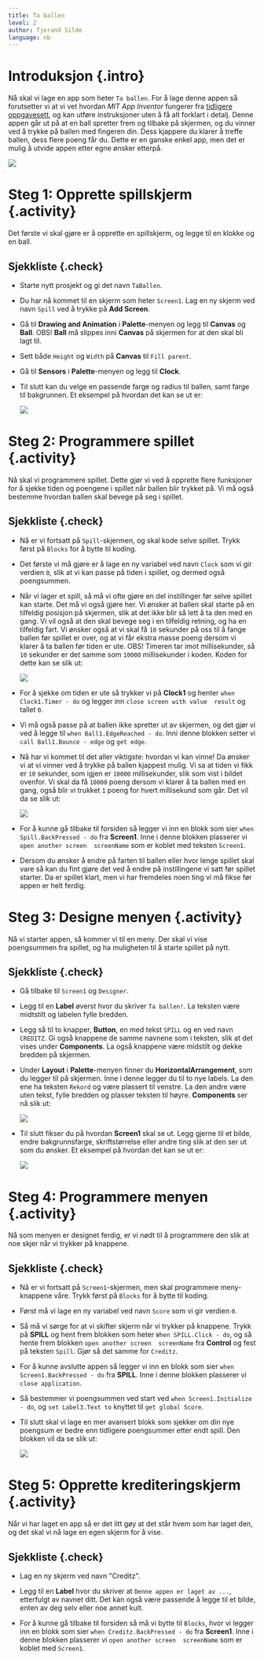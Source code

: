 ```yaml
---
title: Ta ballen
level: 2
author: Tjerand Silde
language: nb
---
```


# Introduksjon {.intro}
Nå skal vi lage en app som heter `Ta ballen`. For å lage denne appen så forutsetter vi at vi vet hvordan
*MIT App Inventor* fungerer fra
[tidligere oppgavesett](http://kodeklubben.github.io/appinventor/introduksjon/introduksjon.html), og kan
utføre instruksjoner uten å få alt forklart i detalj. Denne appen går ut på at en ball spretter frem
og tilbake på skjermen, og du vinner ved å trykke på ballen med fingeren din. Dess kjappere du klarer
å treffe ballen, dess flere poeng får du. Dette er en ganske enkel app, men det er mulig å utvide
appen etter egne ønsker etterpå.

  ![](introduksjon.png)

# Steg 1: Opprette spillskjerm {.activity}

Det første vi skal gjøre er å opprette en spillskjerm, og legge til en klokke og en ball.

## Sjekkliste {.check}

+ Starte nytt prosjekt og gi det navn `TaBallen`.

+ Du har nå kommet til en skjerm som heter `Screen1`. Lag en ny skjerm ved navn `Spill` ved å
  trykke på **Add Screen**.

+ Gå til **Drawing and Animation** i **Palette**-menyen og legg til **Canvas** og **Ball**.
  OBS! **Ball** må slippes inni **Canvas** på skjermen for at den skal bli lagt til.

+ Sett både `Height` og `Width` på **Canvas** til `Fill parent`.

+ Gå til **Sensors** i **Palette**-menyen og legg til **Clock**.

+ Til slutt kan du velge en passende farge og radius til ballen, samt farge til bakgrunnen.
  Et eksempel på hvordan det kan se ut er:

  ![](spill.png)

# Steg 2: Programmere spillet {.activity}

Nå skal vi programmere spillet. Dette gjør vi ved å opprette flere funksjoner for å sjekke tiden
og poengene i spillet når ballen blir trykket på. Vi må også bestemme hvordan ballen skal bevege
på seg i spillet.

## Sjekkliste {.check}

+ Nå er vi fortsatt på `Spill`-skjermen, og skal kode selve spillet. Trykk først på `Blocks` for å bytte
  til koding.

+ Det første vi må gjøre er å lage en ny variabel ved navn `Clock` som vi gir verdien `0`,
  slik at vi kan passe på tiden i spillet, og dermed også poengsummen.

+ Når vi lager et spill, så må vi ofte gjøre en del instillinger før selve spillet kan starte. Det må vi
  også gjøre her. Vi ønsker at ballen skal starte på en tilfeldig posisjon på skjermen, slik at det ikke
  blir så lett å ta den med en gang. Vi vil også at den skal bevege seg i en tilfeldig retning, og ha
  en tilfeldig fart. Vi ønsker også at vi skal få `10` sekunder på oss til å fange ballen før spillet er over,
  og at vi får ekstra masse poeng dersom vi klarer å ta ballen før tiden er ute. OBS! Timeren tar imot
  millisekunder, så `10` sekunder er det samme som `10000` millisekunder i koden. Koden for dette kan se slik ut:

  ![](init.png)

+ For å sjekke om tiden er ute så trykker vi på **Clock1** og henter `when Clock1.Timer - do` og legger inn
  `close screen with value  result` og tallet `0`.

+ Vi må også passe på at ballen ikke spretter ut av skjermen, og det gjør vi ved å legge til
  `when Ball1.EdgeReached - do`. Inni denne blokken setter vi `call Ball1.Bounce - edge` og `get edge`.

+ Nå har vi kommet til det aller viktigste: hvordan vi kan vinne! Da ønsker vi at vi vinner ved å trykke på
  ballen kjappest mulig. Vi sa at tiden vi fikk er `10` sekunder, som igjen er `10000` millisekunder, slik som
  vist i bildet ovenfor. Vi skal da få `10000` poeng dersom vi klarer å ta ballen med en gang, også blir vi
  trukket `1` poeng for hvert millisekund som går. Det vil da se slik ut:

  ![](victory.png)

+ For å kunne gå tilbake til forsiden så legger vi inn en blokk som sier `when Spill.BackPressed - do`
  fra **Screen1**. Inne i denne blokken plasserer vi `open another screen  screenName` som er koblet
  med teksten `Screen1`.

+ Dersom du ønsker å endre på farten til ballen eller hvor lenge spillet skal vare så kan du fint
  gjøre det ved å endre på instillingene vi satt før spillet starter. Da er spillet klart, men vi
  har fremdeles noen ting vi må fikse før appen er helt ferdig.

# Steg 3: Designe menyen {.activity}

Nå vi starter appen, så kommer vi til en meny. Der skal vi vise poengsummen fra spillet,
og ha muligheten til å starte spillet på nytt.

## Sjekkliste {.check}

+ Gå tilbake til `Screen1` og `Designer`.

+ Legg til en **Label** øverst hvor du skriver `Ta ballen!`. La teksten være midtstilt og labelen fylle bredden.

+ Legg så til to knapper, **Button**, en med tekst `SPILL` og en ved navn `CREDITZ`. Gi også knappene de samme
  navnene som i teksten, slik at det vises under **Components**. La også knappene være midstilt og dekke
  bredden på skjermen.

+ Under **Layout** i **Palette**-menyen finner du **HorizontalArrangement**, som du legger til på skjermen.
  Inne i denne legger du til to nye labels. La den ene ha teksten `Rekord` og være plassert til venstre.
  La den andre være uten tekst, fylle bredden og plasser teksten til høyre. **Components** ser nå slik ut:

  ![](components.png)

+ Til slutt fikser du på hvordan **Screen1** skal se ut. Legg gjerne til et bilde, endre bakgrunnsfarge,
  skriftstørrelse eller andre ting slik at den ser ut som du ønsker. Et eksempel på hvordan det kan se ut er:

  ![](screen.png)

# Steg 4: Programmere menyen {.activity}

Nå som menyen er designet ferdig, er vi nødt til å programmere den slik at noe skjer når vi trykker på knappene.

## Sjekkliste {.check}

+ Nå er vi fortsatt på `Screen1`-skjermen, men skal programmere meny-knappene våre. Trykk først på `Blocks`
  for å bytte til koding.

+ Først må vi lage en ny variabel ved navn `Score` som vi gir verdien `0`.

+ Så må vi sørge for at vi skifter skjerm når vi trykker på knappene. Trykk på **SPILL** og hent frem blokken som
  heter `When SPILL.Click - do`, og så hente frem blokken `open another screen  screenName` fra **Control** og
  fest på teksten `Spill`. Gjør så det samme for `Creditz`.

+ For å kunne avslutte appen så legger vi inn en blokk som sier `when Screen1.BackPressed - do` fra **SPILL**.
  Inne i denne blokken plasserer vi `close application`.

+ Så bestemmer vi poengsummen ved start ved `when Screen1.Initialize - do`, og `set Label3.Text to` knyttet
  til `get global Score`.

+ Til slutt skal vi lage en mer avansert blokk som sjekker om din nye poengsum er bedre enn tidligere poengsummer
  etter endt spill. Den blokken vil da se slik ut:

  ![](result.png)

# Steg 5: Opprette krediteringskjerm {.activity}

Når vi har laget en app så er det litt gøy at det står hvem som har laget den,
og det skal vi nå lage en egen skjerm for å vise.

## Sjekkliste {.check}

+ Lag en ny skjerm ved navn "Creditz".

+ Legg til en **Label** hvor du skriver at `Denne appen er laget av ...`, etterfulgt av navnet ditt.
  Det kan også være passende å legge til et bilde, enten av deg selv eller noe annet kult.

+ For å kunne gå tilbake til forsiden så må vi bytte til `Blocks`, hvor vi legger inn en blokk som sier
`when Creditz.BackPressed - do` fra **Screen1**. Inne i denne blokken plasserer vi
`open another screen  screenName` som er koblet med `Screen1`.
